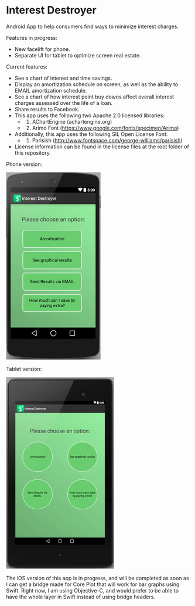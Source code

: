 # Interest Destroyer

Android App to help consumers find ways to minimize interest charges.

Features in progress:
- New facelift for phone.
- Separate UI for tablet to optimize screen real estate.

Current features:
- See a chart of interest and time savings.
- Display an amortization schedule on screen, as well as the ability to EMAIL amortization schedule.
- See a chart of how interest point buy downs affect overall interest charges assessed over the life of a loan.
- Share results to Facebook.
- This app uses the following two Apache 2.0 licensed libraries:
    - 1. AChartEngine (achartengine.org)
    - 2. Arimo Font (https://www.google.com/fonts/specimen/Arimo)
- Additionally, this app uses the following SIL Open License Font: 
    - 1. Parisish (http://www.fontspace.com/george-williams/parisish)
- License information can be found in the license files at the root folder of this repository.

Phone version:

![Phone Main Screen](https://github.com/azadibogolubov/InterestDestroyer/blob/master/Images/phoneScreen.png) 

Tablet version:

![Tablet Main Screen](https://github.com/azadibogolubov/InterestDestroyer/blob/master/Images/tabletScreen.png)

The iOS version of this app is in progress, and will be completed as soon as I can get a bridge made for Core Plot that will work for bar graphs using Swift. Right now, I am using Objective-C, and would prefer to be able to have the whole layer in Swift instead of using bridge headers.
